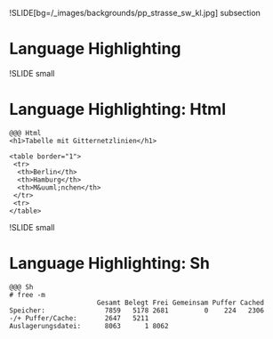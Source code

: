 !SLIDE[bg=/_images/backgrounds/pp_strasse_sw_kl.jpg] subsection

# Language Highlighting

!SLIDE small

# Language Highlighting: Html

    @@@ Html
    <h1>Tabelle mit Gitternetzlinien</h1>
    
    <table border="1">
     <tr>
      <th>Berlin</th>
      <th>Hamburg</th>
      <th>M&uuml;nchen</th>
     </tr>
     <tr>
    </table>

!SLIDE small

# Language Highlighting: Sh

    @@@ Sh
    # free -m
                          Gesamt Belegt Frei Gemeinsam Puffer Cached
    Speicher:               7859   5178 2681         0    224   2306
    -/+ Puffer/Cache:       2647   5211
    Auslagerungsdatei:      8063      1 8062
